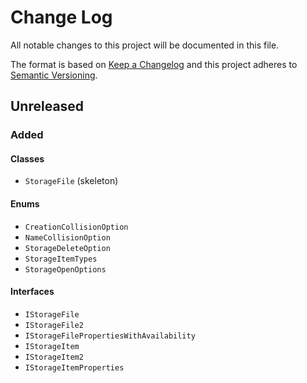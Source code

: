 ﻿# Change Log
All notable changes to this project will be documented in this file.

The format is based on [Keep a Changelog](http://keepachangelog.com/)
and this project adheres to [Semantic Versioning](http://semver.org/).

## Unreleased
### Added
#### Classes
- `StorageFile` (skeleton)
#### Enums
- `CreationCollisionOption`
- `NameCollisionOption`
- `StorageDeleteOption`
- `StorageItemTypes`
- `StorageOpenOptions`
#### Interfaces
- `IStorageFile`
- `IStorageFile2`
- `IStorageFilePropertiesWithAvailability`
- `IStorageItem`
- `IStorageItem2`
- `IStorageItemProperties`